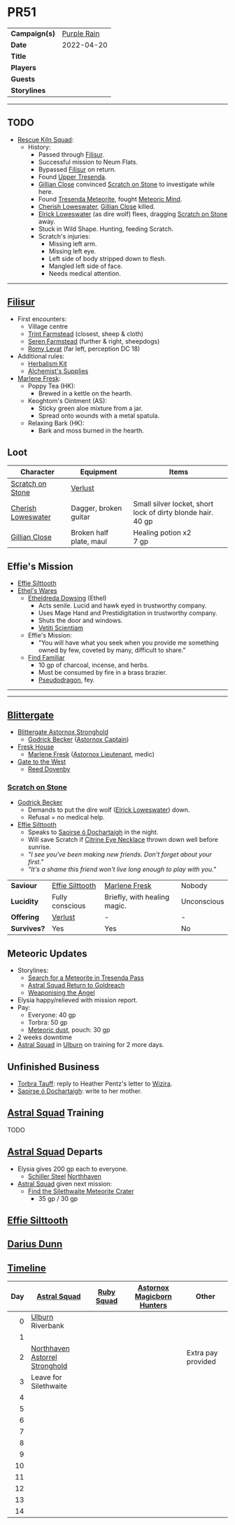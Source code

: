 # PR51

|||
| --- | --- |
| **Campaign(s)** | [Purple Rain](../campaigns/C1-purple-rain.md) | session.3
| **Date** | 2022-04-20 |
| **Title** | |
| **Players** | |
| **Guests** | |
| **Storylines** | |

---

## TODO

- [Rescue Kiln Squad](../storylines/rescue-kiln-squad.md):
  - History:
    - Passed through [Filisur](../places/villages/filisur.md).
    - Successful mission to Neum Flats.
    - Bypassed [Filisur](../places/villages/filisur.md) on return.
    - Found [Upper Tresenda](../places/plains-valleys/upper-tresenda.md).
    - [Gillian Close](../characters/gillian-close.md) convinced [Scratch on Stone](../characters/scratch-on-stone.md) to investigate while here.
    - Found [Tresenda Meteorite](../items/meteoric/meteorites/tresenda-meteorite.md), fought [Meteoric Mind](../creatures/meteoric-mind.md).
    - [Cherish Loweswater](../characters/cherish-loweswater.md), [Gillian Close](../characters/gillian-close.md) killed.
    - [Elrick Loweswater](../characters/elrick-loweswater.md) (as dire wolf) flees, dragging [Scratch on Stone](../characters/scratch-on-stone.md) away.
    - Stuck in Wild Shape. Hunting, feeding Scratch.
    - Scratch's injuries:
      - Missing left arm.
      - Missing left eye.
      - Left side of body stripped down to flesh.
      - Mangled left side of face.
      - Needs medical attention.

---

## [Filisur](../places/villages/filisur.md)

- First encounters:
  - Village centre
  - [Trint Farmstead](../places/buildings/houses/trint-farmstead.md) (closest, sheep & cloth)
  - [Seren Farmstead](../places/buildings/houses/seren-farmstead.md) (further & right, sheepdogs)
  - [Romy Levat](../characters/romy-levat.md) (far left, perception DC 18)
- Additional rules:
  - [Herbalism Kit](https://static1.squarespace.com/static/5bd88db093a6320f071b1a50/t/611bbeb0cb8c360b0e0fba3d/1629208242929/HerbalismKit_v1-1.pdf)
  - [Alchemist's Supplies](https://static1.squarespace.com/static/5bd88db093a6320f071b1a50/t/5e98cebc3a95810afd348613/1587072711597/AlchemistsSupplies_v1-1.pdf)
- [Marlene Fresk](../characters/marlene-fresk.md):
  - Poppy Tea (HK):
    - Brewed in a kettle on the hearth.
  - Keoghtom's Ointment (AS):
    - Sticky green aloe mixture from a jar.
    - Spread onto wounds with a metal spatula.
  - Relaxing Bark (HK):
    - Bark and moss burned in the hearth.

## Loot

| Character | Equipment | Items |
| --- | --- | --- |
| [Scratch on Stone](../characters/scratch-on-stone.md) | [Verlust](../items/magic/verlust.md) ||
| [Cherish Loweswater](../characters/cherish-loweswater.md) | Dagger, broken guitar | Small silver locket, short lock of dirty blonde hair.<br>40 gp |
| [Gillian Close](../characters/gillian-close.md) | Broken half plate, maul | Healing potion x2<br>7 gp |

## Effie's Mission

- [Effie Silttooth](../characters/effie-silttooth.md)
- [Ethel's Wares](../places/buildings/shops/ethels-wares.md)
  - [Etheldreda Dowsing](../characters/etheldreda-dowsing.md) (Ethel)
    - Acts senile. Lucid and hawk eyed in trustworthy company.
    - Uses Mage Hand and Prestidigitation in trustworthy company.
    - Shuts the door and windows.
    - [Vetiti Scientiam](../organisations/vetiti-scientiam.md)
  - Effie's Mission:
    - "You will have what you seek when you provide me something owned by few, coveted by many, difficult to share."
  - [Find Familiar](https://www.dndbeyond.com/spells/find-familiar)
    - 10 gp of charcoal, incense, and herbs.
    - Must be consumed by fire in a brass brazier.
    - [Pseudodragon](https://www.dndbeyond.com/monsters/pseudodragon), fey.

---
---

## [Blittergate](../places/towns/blittergate.md)

- [Blittergate Astornox Stronghold](../places/strongholds/blittergate-astornox-stronghold.md)
  - [Godrick Becker](../characters/godrick-becker.md) ([Astornox Captain](../organisations/government/astornox/ranks/astornox-captain.md))
- [Fresk House](../places/buildings/houses/fresk-house.md)
  - [Marlene Fresk](../characters/marlene-fresk.md) ([Astornox Lieutenant](../organisations/government/astornox/ranks/astornox-lieutenant.md), medic)
- [Gate to the West](../places/buildings/inns-taverns/gate-to-the-west.md)
  - [Reed Dovenby](../characters/reed-dovenby.md)

### [Scratch on Stone](../characters/scratch-on-stone.md)

- [Godrick Becker](../characters/godrick-becker.md)
  - Demands to put the dire wolf ([Elrick Loweswater](../characters/elrick-loweswater.md)) down.
  - Refusal = no medical help.
- [Effie Silttooth](../characters/effie-silttooth.md)
  - Speaks to [Saoirse ó Dochartaigh](../characters/saoirse-o-dochartaigh.md) in the night.
  - Will save Scratch if [Citrine Eye Necklace](../items/magic/citrine-eye-necklace.md) thrown down well before sunrise.
  - *"I see you've been making new friends. Don't forget about your first."*
  - *"It's a shame this friend won't live long enough to play with you."*

|||||
|---|---|---|---|
| **Saviour** | [Effie Silttooth](../characters/effie-silttooth.md) | [Marlene Fresk](../characters/marlene-fresk.md) | Nobody |
| **Lucidity** | Fully conscious | Briefly, with healing magic. | Unconscious |
| **Offering** | [Verlust](../items/magic/verlust.md) | - | - |
| **Survives?** | Yes | Yes | No |

## Meteoric Updates

- Storylines:
  - [Search for a Meteorite in Tresenda Pass](../storylines/search-for-a-meteorite-in-tresenda-pass.md)
  - [Astral Squad Return to Goldreach](../storylines/astral-squad-return-to-goldreach.md)
  - [Weaponising the Angel](../storylines/weaponising-the-angel.md)
- Elysia happy/relieved with mission report.
- Pay:
  - Everyone: 40 gp
  - Torbra: 50 gp
  - [Meteoric dust](../items/meteoric/meteoric-dust.md), pouch: 30 gp
- 2 weeks downtime
- [Astral Squad](../organisations/government/astorrel/squads/astral-squad.md) in [Ulburn](../places/villages/ulburn.md) on training for 2 more days.

## Unfinished Business

- [Torbra Tauff](../characters/torbra-tauff.md): reply to Heather Pentz's letter to [Wizira](../characters/wizira.md).
- [Saoirse ó Dochartaigh](../characters/saoirse-o-dochartaigh.md): write to her mother.

## [Astral Squad](../organisations/government/astorrel/squads/astral-squad.md) Training

TODO

## [Astral Squad](../organisations/government/astorrel/squads/astral-squad.md) Departs

- Elysia gives 200 gp each to everyone.
  - [Schiller Steel](../items/schiller-steel.md) [Northhaven](../places/cities/northhaven.md)
- [Astral Squad](../organisations/government/astorrel/squads/astral-squad.md) given next mission:
  - [Find the Silethwaite Meteorite Crater](../storylines/upcoming/find-the-silethwaite-meteorite-crater.md)
    - 35 gp / 30 gp

## [Effie Silttooth](../characters/effie-silttooth.md)

## [Darius Dunn](../characters/darius-dunn.md)

## [Timeline](../history/timeline.md)

| Day | [Astral Squad](../organisations/government/astorrel/squads/astral-squad.md) | [Ruby Squad](../organisations/government/astorrel/squads/ruby-squad.md) | [Astornox Magicborn Hunters](../organisations/government/astornox/ranks/astornox-magicborn-hunter.md) | Other |
| ---:| --- | --- | --- | --- |
| 0 | [Ulburn](../places/villages/ulburn.md) Riverbank | | | |
| 1 | | | | |
| 2 | [Northhaven Astorrel Stronghold](../places/strongholds/northhaven-astorrel-stronghold.md) | | | Extra pay provided |
| 3 | Leave for Silethwaite | | | |
| 4 | | | | |
| 5 | | | | |
| 6 | | | | |
| 7 | | | | |
| 8 | | | | |
| 9 | | | | |
| 10 | | | | |
| 11 | | | | |
| 12 | | | | |
| 13 | | | | |
| 14 | | | | |
